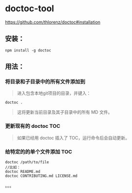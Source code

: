 # doctoc-tool
https://github.com/thlorenz/doctoc#installation

## 安装：
```
npm install -g doctoc
```

## 用法：
### 将目录和子目录中的所有文件添加到
> 进入包含本地git项目的目录，并键入：

```
doctoc .
```
> 这将更新当前目录及其子目录中的所有 MD 文件。

### 更新现有的 doctoc TOC
> 如果已经用 doctoc 插入了 TOC，运行命令后会自动更新。

### 给特定的的单个文件添加 TOC
```
doctoc /path/to/file
//比如：
doctoc README.md
doctoc CONTRIBUTING.md LICENSE.md
```

。。。